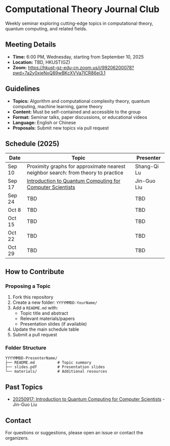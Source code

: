 # Computational Theory Journal Club

Weekly seminar exploring cutting-edge topics in computational theory, quantum computing, and related fields.

## Meeting Details
- **Time:** 6:00 PM, Wednesday, starting from September 10, 2025
- **Location:** TBD, HKUST(GZ)
- **Zoom:** https://hkust-gz-edu-cn.zoom.us/j/99206200078?pwd=7a2y0xjeNxQ89wBKcXVVa7lCR86ei3.1

## Guidelines
- **Topics:** Algorithm and computational complexity theory, quantum computing, machine learning, game theory
- **Content:** Must be self-contained and accessible to the group
- **Format:** Seminar talks, paper discussions, or educational videos
- **Language:** English or Chinese
- **Proposals:** Submit new topics via pull request

## Schedule (2025)

| Date | Topic | Presenter |
|------|-------|-----------|
| Sep 10 | Proximity graphs for approximate nearest neighbor search: from theory to practice | Shang-Qi Lu |
| Sep 17 | [Introduction to Quantum Computing for Computer Scientists](20250917-JinguoLiu/) | Jin-Guo Liu |
| Sep 24 | TBD | TBD |
| Oct 8 | TBD | TBD |
| Oct 15 | TBD | TBD |
| Oct 22 | TBD | TBD |
| Oct 29 | TBD | TBD |

## How to Contribute

### Proposing a Topic
1. Fork this repository
2. Create a new folder: `YYYYMMDD-YourName/`
3. Add a `README.md` with:
   - Topic title and abstract
   - Relevant materials/papers
   - Presentation slides (if available)
4. Update the main schedule table
5. Submit a pull request

### Folder Structure
```
YYYYMMDD-PresenterName/
├── README.md          # Topic summary
├── slides.pdf         # Presentation slides
└── materials/         # Additional resources
```

## Past Topics
- [20250917: Introduction to Quantum Computing for Computer Scientists](20250917-JinguoLiu/) - Jin-Guo Liu

## Contact
For questions or suggestions, please open an issue or contact the organizers.

